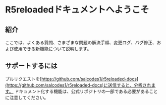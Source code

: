 # R5reloadedドキュメントへようこそ

## 紹介

ここでは、よくある質問、さまざまな問題の解決手順、変更ログ、バグ修正、および使用できる新機能について説明します。

## サポートするには

プルリクエストを[https://github.com/salcodes1/r5reloaded-docs](https://github.com/salcodes1/r5reloaded-docs)に送信すると、分析されます。 ドキュメント化する機能は、公式リポジトリの一部である必要があることに注意してください。

